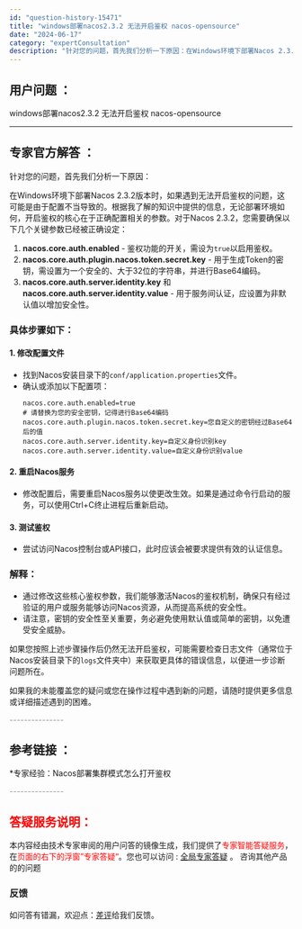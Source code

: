 ```yaml
---
id: "question-history-15471"
title: "windows部署nacos2.3.2 无法开启鉴权 nacos-opensource"
date: "2024-06-17"
category: "expertConsultation"
description: "针对您的问题，首先我们分析一下原因：在Windows环境下部署Nacos 2.3.2版本时，如果遇到无法开启鉴权的问题，这可能是由于配置不当导致的。根据我了解的知识中提供的信息，无论部署环境如何，开启鉴权的核心在于正确配置相关的参数。对于Nacos 2.3.2，您需要确保以下几个关键参数已经被正确设"
---
```


## 用户问题 ： 
 windows部署nacos2.3.2 无法开启鉴权 nacos-opensource 

---------------
## 专家官方解答 ：

针对您的问题，首先我们分析一下原因：

在Windows环境下部署Nacos 2.3.2版本时，如果遇到无法开启鉴权的问题，这可能是由于配置不当导致的。根据我了解的知识中提供的信息，无论部署环境如何，开启鉴权的核心在于正确配置相关的参数。对于Nacos 2.3.2，您需要确保以下几个关键参数已经被正确设定：

1. **nacos.core.auth.enabled** - 鉴权功能的开关，需设为`true`以启用鉴权。
2. **nacos.core.auth.plugin.nacos.token.secret.key** - 用于生成Token的密钥，需设置为一个安全的、大于32位的字符串，并进行Base64编码。
3. **nacos.core.auth.server.identity.key** 和 **nacos.core.auth.server.identity.value** - 用于服务间认证，应设置为非默认值以增加安全性。

### 具体步骤如下：

#### 1. 修改配置文件
- 找到Nacos安装目录下的`conf/application.properties`文件。
- 确认或添加以下配置项：
  ```
  nacos.core.auth.enabled=true
  # 请替换为您的安全密钥，记得进行Base64编码
  nacos.core.auth.plugin.nacos.token.secret.key=您自定义的密钥经过Base64后的值
  nacos.core.auth.server.identity.key=自定义身份识别key
  nacos.core.auth.server.identity.value=自定义身份识别value
  ```

#### 2. 重启Nacos服务
- 修改配置后，需要重启Nacos服务以使更改生效。如果是通过命令行启动的服务，可以使用Ctrl+C终止进程后重新启动。

#### 3. 测试鉴权
- 尝试访问Nacos控制台或API接口，此时应该会被要求提供有效的认证信息。

### 解释：
- 通过修改这些核心鉴权参数，我们能够激活Nacos的鉴权机制，确保只有经过验证的用户或服务能够访问Nacos资源，从而提高系统的安全性。
- 请注意，密钥的安全性至关重要，务必避免使用默认值或简单的密钥，以免遭受安全威胁。

如果您按照上述步骤操作后仍然无法开启鉴权，可能需要检查日志文件（通常位于Nacos安装目录下的`logs`文件夹中）来获取更具体的错误信息，以便进一步诊断问题所在。

如果我的未能覆盖您的疑问或您在操作过程中遇到新的问题，请随时提供更多信息或详细描述遇到的困难。


<font color="#949494">---------------</font> 


## 参考链接 ：

*专家经验：Nacos部署集群模式怎么打开鉴权 


 <font color="#949494">---------------</font> 
 


## <font color="#FF0000">答疑服务说明：</font> 

本内容经由技术专家审阅的用户问答的镜像生成，我们提供了<font color="#FF0000">专家智能答疑服务</font>，在<font color="#FF0000">页面的右下的浮窗”专家答疑“</font>。您也可以访问 : [全局专家答疑](https://opensource.alibaba.com/chatBot) 。 咨询其他产品的的问题

### 反馈
如问答有错漏，欢迎点：[差评](https://ai.nacos.io/user/feedbackByEnhancerGradePOJOID?enhancerGradePOJOId=15541)给我们反馈。

